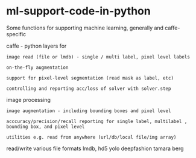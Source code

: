 # ml-support-code-in-python
Some functions for supporting machine learning, generally and caffe-specific

caffe - python layers for

    image read (file or lmdb) - single / multi label, pixel level labels

    on-the-fly augmentation

    support for pixel-level segmentation (read mask as label, etc)

    controlling and reporting acc/loss of solver with solver.step

image processing

    image augmentation - including bounding boxes and pixel level

    acccuracy/precision/recall reporting for single label, multilabel , bounding box, and pixel level

    utilities e.g. read from anywhere (url/db/local file/img array)

read/write various file formats
    lmdb, hd5
    yolo
    deepfashion 
    tamara berg 
    
